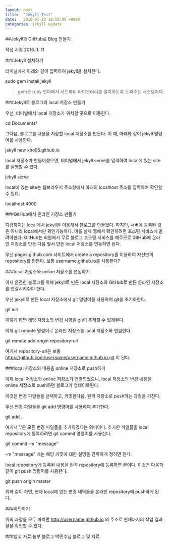 ```yaml
---
layout: post
title:  "Jekyll Test"
date:   2016-01-12 18:50:00 +0900
categories: jekyll update
---
```


##Jekyll과 GitHub로 Blog 만들기


작성 시점 2016. 1. 11


###Jekyll 설치하기

터미널에서 아래와 같이 입력하여 jekyll을 설치한다.

sudo gem install jekyll


> gem은 ruby 언어에서 서드파티 라이브러리를 설치하도록 도와주는 시스템이다.

###Jekyll로 블로그의 local 저장소 만들기

우선, 터미널에서 local 저장소가 위치할 곳으로 이동한다.

cd Documents/

그다음, 블로그를 내용을 저장할 local 저장소를 만든다. 이 때, 아래와 같이 jekyll 명령어를 사용한다.

jekyll new xho95.github.io

local 저장소가 만들어졌으면, 터미널에서 jekyll serve를 입력하여 local에 있는 site를 실행할 수 있다.

jekyll serve

local에 있는 site는 웹브라우저 주소창에서 아래의 localhost 주소를 입력하여 확인할 수 있다.

localhost:4000

###GitHub에서 온라인 저장소 만들기

지금까지는 local에서 jekyll을 이용해서 블로그를 만들었다. 하지만, 서버에 등록된 것은 아니라 local에서만 확인가능하다. 이를 실제 웹에서 확인하려면 호스팅 서비스에 올려야한다. GitHub는 회원에서 무료 블로그 호스팅 서비스를 해주므로 GitHub에 온라인 저장소를 만든 다음 앞서 만든 local 저장소를 연동하면 된다.

우선 pages.github.com 사이트에서 create a repository를 이용하여 자신만의 repository를 만든다. 보통 username.github.io를 사용한다?

###local 저장소와 online 저장소를 연동하기

이제 온전한 블로그를 위해 jekyll로 만든 local 저장소와 GitHub로 만든 온라인 저장소를 연결시켜줘야 한다.

우선 jekyll로 만든 local 저장소에서 git 명령어를 사용하여 git을 초기화한다.

git init

이렇게 하면 해당 저장소의 변경 사항을 git이 추적할 수 있게된다.

이제 git remote 명령어로 온라인 저장소를 local 저장소와 연결한다.

git remote add origin repository-url

여기서 repository-url은 보통 https://github.com/username/username.github.io.git 이 된다.

###local 저장소의 내용을 online 저장소로 push하기

이제 local 저장소와 online 저장소가 연결되었으니, local 저장소의 변경 내용을 online 저장소로 push하면 블로그가 업데이트된다.

이것은 변경 파일들을 선택하고, 커밋한다음, 원격 저장소로 push하는 과정을 거친다.

우선 변경 파일들을 git add 명령어를 사용하여 추가한다.

git add .

여기서 '.'은 모든 변경 파일들을 추가하겠다는 의미이다. 추가한 파일들을 local repository에 등록하려면 git commit 명령어를 사용한다.

git commit -m "message"

-m "message" 에는 해당 커밋에 대한 설명을 간략하게 정하면 된다.

local repository에 등록된 내용을 원격 repository에 등록하면 끝이다. 이것은 다음과 같이 git push 명령어를 사용한다.

git push origin master

위와 같이 하면, 현재 local에 있는 변경 내역들을 온라인 repository에 push하게 된다.

###확인하기

위의 과정을 모두 마치면 http://username.github.io 의 주소로 현재까지의 작업 결과물을 확인할 수 있다.

###참고 자료
놀부 블로그
박민수님 블로그 및 자료
